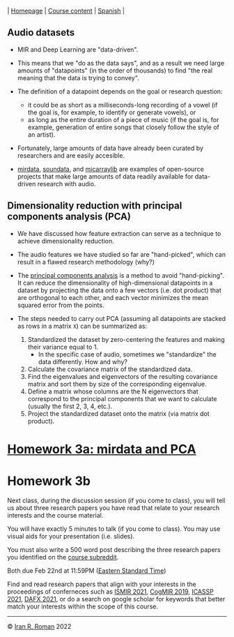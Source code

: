 | [Homepage](https://dl4genaudio.github.io) | [Course content](https://dl4genaudio.github.io/#course-content) | [Spanish](https://dl4genaudio-github-io.translate.goog/pca_data/?_x_tr_sl=auto&_x_tr_tl=es&_x_tr_hl=en-US&_x_tr_pto=wapp) |

## Audio datasets

* MIR and Deep Learning are "data-driven".

* This means that we "do as the data says", and as a result we need large amounts of "datapoints" (in the order of thousands) to find "the real meaning that the data is trying to convey".

* The definition of a datapoint depends on the goal or research question:
    * it could be as short as a milliseconds-long recording of a vowel (if the goal is, for example, to identify or generate vowels), or 
    * as long as the entire duration of a piece of music (if the goal is, for example, generation of entire songs that closely follow the style of an artist).

* Fortunately, large amounts of data have already been curated by researchers and are easily accesible. 

* [mirdata](https://mirdata.readthedocs.io), [soundata](https://soundata.readthedocs.io), and [micarraylib](https://github.com/micarraylib/micarraylib) are examples of open-source projects that make large amounts of data readily available for data-driven research with audio.

## Dimensionality reduction with principal components analysis (PCA)

* We have discussed how feature extraction can serve as a technique to achieve dimensionality reduction. 

* The audio features we have studied so far are "hand-picked", which can result in a flawed research methodology (why?)

* The [principal components analysis](https://en.wikipedia.org/wiki/Principal_component_analysis) is a method to avoid "hand-picking". It can reduce the dimensionality of high-dimensional datapoints in a dataset by projecting the data onto a few vectors (i.e. dot product) that are orthogonal to each other, and each vector minimizes the mean squared error from the points.

* The steps needed to carry out PCA (assuming all datapoints are stacked as rows in a matrix `X`) can be summarized as:
    1. Standardized the dataset by zero-centering the features and making their variance equal to 1. 
        * In the specific case of audio, sometimes we "standardize" the data differently. How and why?
    2. Calculate the covariance matrix of the standardized data.
    3. Find the eigenvalues and eigenvectors of the resulting covariance matrix and sort them by size of the corresponding eigenvalue.
    4. Define a matrix whose columns are the N eigenvectors that correspond to the principal components that we want to calculate (usually the first 2, 3, 4, etc.).
    5. Project the standardized dataset onto the matrix (via matrix dot product).

# [Homework 3a: mirdata and PCA](https://colab.research.google.com/github/dl4genaudio/assignments/blob/main/pca.ipynb)

# Homework 3b

Next class, during the discussion session (if you come to class), you will tell us about three research papers you have read that relate to your research interests and the course material. 

You will have exactly 5 minutes to talk (if you come to class). You may use visual aids for your presentation (i.e. slides).

You must also write a 500 word post describing the three research papers you identified on the [course subreddit](https://www.reddit.com/r/deeplearningaudio/).

Both due Feb 22nd at 11:59PM ([Eastern Standard Time](https://www.timeanddate.com/time/zones/et))

Find and read research papers that align with your interests in the proceedings of conferneces such as [ISMIR 2021](https://ismir2021.ismir.net/papers/), [CogMIR 2019](http://www.cogmir.org/wp-content/uploads/2019/08/CogMIR-2019-Program-Schedule.pdf), [ICASSP 2021](https://www.2021.ieeeicassp.org/2021.ieeeicassp.org/Papers/AcceptedPapers.html), [DAFX 2021](https://dafx2020.mdw.ac.at/proceedings/Proceedings_of_DAFx20in21.html), or do a search on google scholar for keywords that better match your interests within the scope of this course.

___

&copy; [Iran R. Roman](https://iranroman.github.io) 2022
